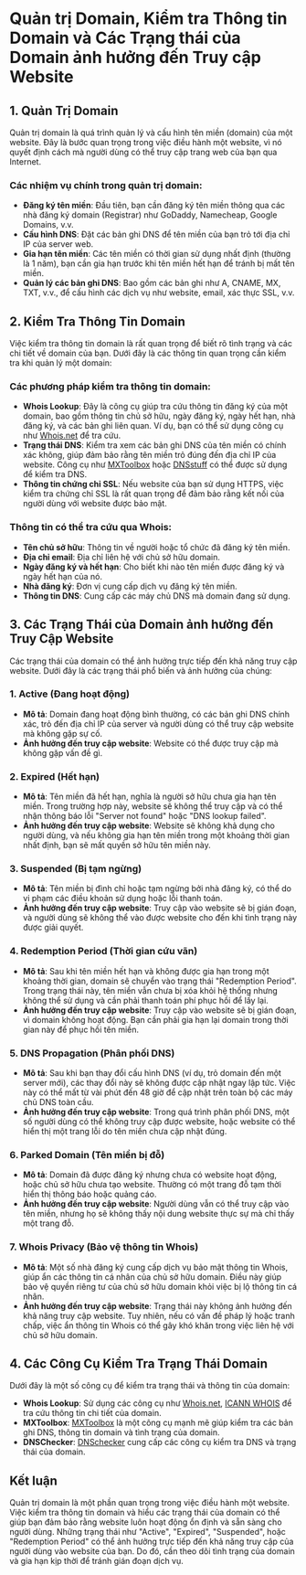# Quản trị Domain, Kiểm tra Thông tin Domain và Các Trạng thái của Domain ảnh hưởng đến Truy cập Website

## 1. Quản Trị Domain

Quản trị domain là quá trình quản lý và cấu hình tên miền (domain) của một website. Đây là bước quan trọng trong việc điều hành một website, vì nó quyết định cách mà người dùng có thể truy cập trang web của bạn qua Internet.

### Các nhiệm vụ chính trong quản trị domain:
- **Đăng ký tên miền**: Đầu tiên, bạn cần đăng ký tên miền thông qua các nhà đăng ký domain (Registrar) như GoDaddy, Namecheap, Google Domains, v.v.
- **Cấu hình DNS**: Đặt các bản ghi DNS để tên miền của bạn trỏ tới địa chỉ IP của server web.
- **Gia hạn tên miền**: Các tên miền có thời gian sử dụng nhất định (thường là 1 năm), bạn cần gia hạn trước khi tên miền hết hạn để tránh bị mất tên miền.
- **Quản lý các bản ghi DNS**: Bao gồm các bản ghi như A, CNAME, MX, TXT, v.v., để cấu hình các dịch vụ như website, email, xác thực SSL, v.v.

## 2. Kiểm Tra Thông Tin Domain

Việc kiểm tra thông tin domain là rất quan trọng để biết rõ tình trạng và các chi tiết về domain của bạn. Dưới đây là các thông tin quan trọng cần kiểm tra khi quản lý một domain:

### Các phương pháp kiểm tra thông tin domain:
- **Whois Lookup**: Đây là công cụ giúp tra cứu thông tin đăng ký của một domain, bao gồm thông tin chủ sở hữu, ngày đăng ký, ngày hết hạn, nhà đăng ký, và các bản ghi liên quan. Ví dụ, bạn có thể sử dụng công cụ như [Whois.net](https://www.whois.net) để tra cứu.
- **Trạng thái DNS**: Kiểm tra xem các bản ghi DNS của tên miền có chính xác không, giúp đảm bảo rằng tên miền trỏ đúng đến địa chỉ IP của website. Công cụ như [MXToolbox](https://mxtoolbox.com) hoặc [DNSstuff](https://www.dnsstuff.com) có thể được sử dụng để kiểm tra DNS.
- **Thông tin chứng chỉ SSL**: Nếu website của bạn sử dụng HTTPS, việc kiểm tra chứng chỉ SSL là rất quan trọng để đảm bảo rằng kết nối của người dùng với website được bảo mật.

### Thông tin có thể tra cứu qua Whois:
- **Tên chủ sở hữu**: Thông tin về người hoặc tổ chức đã đăng ký tên miền.
- **Địa chỉ email**: Địa chỉ liên hệ với chủ sở hữu domain.
- **Ngày đăng ký và hết hạn**: Cho biết khi nào tên miền được đăng ký và ngày hết hạn của nó.
- **Nhà đăng ký**: Đơn vị cung cấp dịch vụ đăng ký tên miền.
- **Thông tin DNS**: Cung cấp các máy chủ DNS mà domain đang sử dụng.

## 3. Các Trạng Thái của Domain ảnh hưởng đến Truy Cập Website

Các trạng thái của domain có thể ảnh hưởng trực tiếp đến khả năng truy cập website. Dưới đây là các trạng thái phổ biến và ảnh hưởng của chúng:

### 1. **Active (Đang hoạt động)**

- **Mô tả**: Domain đang hoạt động bình thường, có các bản ghi DNS chính xác, trỏ đến địa chỉ IP của server và người dùng có thể truy cập website mà không gặp sự cố.
- **Ảnh hưởng đến truy cập website**: Website có thể được truy cập mà không gặp vấn đề gì.

### 2. **Expired (Hết hạn)**

- **Mô tả**: Tên miền đã hết hạn, nghĩa là người sở hữu chưa gia hạn tên miền. Trong trường hợp này, website sẽ không thể truy cập và có thể nhận thông báo lỗi "Server not found" hoặc "DNS lookup failed".
- **Ảnh hưởng đến truy cập website**: Website sẽ không khả dụng cho người dùng, và nếu không gia hạn tên miền trong một khoảng thời gian nhất định, bạn sẽ mất quyền sở hữu tên miền này.

### 3. **Suspended (Bị tạm ngừng)**

- **Mô tả**: Tên miền bị đình chỉ hoặc tạm ngừng bởi nhà đăng ký, có thể do vi phạm các điều khoản sử dụng hoặc lỗi thanh toán.
- **Ảnh hưởng đến truy cập website**: Truy cập vào website sẽ bị gián đoạn, và người dùng sẽ không thể vào được website cho đến khi tình trạng này được giải quyết.

### 4. **Redemption Period (Thời gian cứu vãn)**

- **Mô tả**: Sau khi tên miền hết hạn và không được gia hạn trong một khoảng thời gian, domain sẽ chuyển vào trạng thái "Redemption Period". Trong trạng thái này, tên miền vẫn chưa bị xóa khỏi hệ thống nhưng không thể sử dụng và cần phải thanh toán phí phục hồi để lấy lại.
- **Ảnh hưởng đến truy cập website**: Truy cập vào website sẽ bị gián đoạn, vì domain không hoạt động. Bạn cần phải gia hạn lại domain trong thời gian này để phục hồi tên miền.

### 5. **DNS Propagation (Phân phối DNS)**

- **Mô tả**: Sau khi bạn thay đổi cấu hình DNS (ví dụ, trỏ domain đến một server mới), các thay đổi này sẽ không được cập nhật ngay lập tức. Việc này có thể mất từ vài phút đến 48 giờ để cập nhật trên toàn bộ các máy chủ DNS toàn cầu.
- **Ảnh hưởng đến truy cập website**: Trong quá trình phân phối DNS, một số người dùng có thể không truy cập được website, hoặc website có thể hiển thị một trang lỗi do tên miền chưa cập nhật đúng.

### 6. **Parked Domain (Tên miền bị đỗ)**

- **Mô tả**: Domain đã được đăng ký nhưng chưa có website hoạt động, hoặc chủ sở hữu chưa tạo website. Thường có một trang đỗ tạm thời hiển thị thông báo hoặc quảng cáo.
- **Ảnh hưởng đến truy cập website**: Người dùng vẫn có thể truy cập vào tên miền, nhưng họ sẽ không thấy nội dung website thực sự mà chỉ thấy một trang đỗ.

### 7. **Whois Privacy (Bảo vệ thông tin Whois)**

- **Mô tả**: Một số nhà đăng ký cung cấp dịch vụ bảo mật thông tin Whois, giúp ẩn các thông tin cá nhân của chủ sở hữu domain. Điều này giúp bảo vệ quyền riêng tư của chủ sở hữu domain khỏi việc bị lộ thông tin cá nhân.
- **Ảnh hưởng đến truy cập website**: Trạng thái này không ảnh hưởng đến khả năng truy cập website. Tuy nhiên, nếu có vấn đề pháp lý hoặc tranh chấp, việc ẩn thông tin Whois có thể gây khó khăn trong việc liên hệ với chủ sở hữu domain.

## 4. Các Công Cụ Kiểm Tra Trạng Thái Domain

Dưới đây là một số công cụ để kiểm tra trạng thái và thông tin của domain:

- **Whois Lookup**: Sử dụng các công cụ như [Whois.net](https://www.whois.net), [ICANN WHOIS](https://whois.icann.org) để tra cứu thông tin chi tiết của domain.
- **MXToolbox**: [MXToolbox](https://mxtoolbox.com) là một công cụ mạnh mẽ giúp kiểm tra các bản ghi DNS, thông tin domain và tình trạng của domain.
- **DNSChecker**: [DNSchecker](https://dnschecker.org/) cung cấp các công cụ kiểm tra DNS và trạng thái của domain.

## Kết luận

Quản trị domain là một phần quan trọng trong việc điều hành một website. Việc kiểm tra thông tin domain và hiểu các trạng thái của domain có thể giúp bạn đảm bảo rằng website luôn hoạt động ổn định và sẵn sàng cho người dùng. Những trạng thái như "Active", "Expired", "Suspended", hoặc "Redemption Period" có thể ảnh hưởng trực tiếp đến khả năng truy cập của người dùng vào website của bạn. Do đó, cần theo dõi tình trạng của domain và gia hạn kịp thời để tránh gián đoạn dịch vụ.
